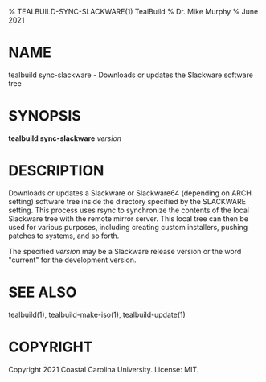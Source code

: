 % TEALBUILD-SYNC-SLACKWARE(1) TealBuild
% Dr. Mike Murphy
% June 2021


# NAME

tealbuild sync-slackware - Downloads or updates the Slackware software tree


# SYNOPSIS

**tealbuild sync-slackware** *version*


# DESCRIPTION

Downloads or updates a Slackware or Slackware64 (depending on ARCH setting)
software tree inside the directory specified by the SLACKWARE setting. This
process uses rsync to synchronize the contents of the local Slackware tree
with the remote mirror server. This local tree can then be used for various
purposes, including creating custom installers, pushing patches to systems,
and so forth.

The specified *version* may be a Slackware release version or the word
"current" for the development version.


# SEE ALSO

tealbuild(1), tealbuild-make-iso(1), tealbuild-update(1)


# COPYRIGHT

Copyright 2021 Coastal Carolina University. License: MIT.
